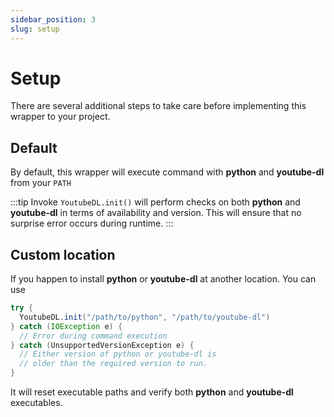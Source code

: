 ```yaml
---
sidebar_position: 3
slug: setup
---
```


# Setup

There are several additional steps to take care
before implementing this wrapper to your project.


## Default

By default, this wrapper will execute command with **python** and **youtube-dl** from your `PATH`

:::tip
Invoke `YoutubeDL.init()` will perform checks on both **python** and **youtube-dl**
in terms of availability and version. This will ensure that no surprise error
occurs during runtime.
:::

## Custom location

If you happen to install **python** or **youtube-dl** at another location. You can use

```java
try {
  YoutubeDL.init("/path/to/python", "/path/to/youtube-dl")
} catch (IOException e) {
  // Error during command execution
} catch (UnsupportedVersionException e) {
  // Either version of python or youtube-dl is
  // older than the required version to run.
}
```

It will reset executable paths and verify both **python** and **youtube-dl** executables.


